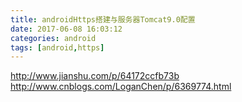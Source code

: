 ```yaml
---
title: androidHttps搭建与服务器Tomcat9.0配置
date: 2017-06-08 16:03:12
categories: android
tags: [android,https]
---
```

http://www.jianshu.com/p/64172ccfb73b
http://www.cnblogs.com/LoganChen/p/6369774.html

